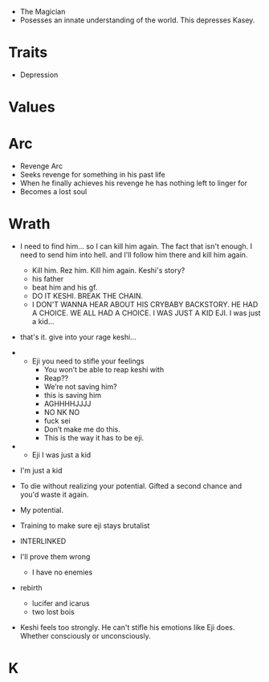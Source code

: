 

- The Magician
- Posesses an innate understanding of the world. This depresses Kasey.

# Traits
- Depression 

# Values 

# Arc 
- Revenge Arc
- Seeks revenge for something in his past life
- When he finally achieves his revenge he has nothing left to linger for
- Becomes a lost soul


# Wrath
- I need to find him... so I can kill him again. The fact that isn't enough. I need to send him into hell. and I'll follow him there and kill him again.
	- Kill him. Rez him. Kill him again. Keshi's story?
	- his father
	- beat him and his gf. 
	- DO IT KESHI. BREAK THE CHAIN. 
	- I DON'T WANNA HEAR ABOUT HIS CRYBABY BACKSTORY. HE HAD A CHOICE. WE ALL HAD A CHOICE. I WAS JUST A KID EJI. I was just a kid...
- that's it. give into your rage keshi... 
- - Eji you need to stifle your feelings
	- You won’t be able to reap keshi with
	- Reap??
	- We’re not saving him?
	- this is saving him
	- AGHHHHJJJJ
	- NO NK NO
	- fuck sei
	- Don’t make me do this. 
	- This is the way it has to be eji. 
- - Eji I was just a kid
- I'm just a kid
- To die without realizing your potential. Gifted a second chance and you'd waste it again. 
- My potential. 
- Training to make sure eji stays brutalist 
- INTERLINKED
- I'll prove them wrong
	- I have no enemies
- rebirth
	- lucifer and icarus
	- two lost bois

- Keshi feels too strongly. He can't stifle his emotions like Eji does. Whether consciously or unconsciously. 

# K
